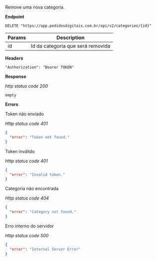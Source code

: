 Remove uma nova categoria.

**Endpoint**

```
DELETE "https://app.pedidosdigitais.com.br/api/v2/categories/{id}"
```

| Params | Description |
|---|---|
| id | Id da categoria que será removida |

**Headers**

```
"Authorization": "Bearer TOKEN"
```

**Response**

*http status code 200*


```
empty
```

**Errors**

Token não enviado

*Http status code 401*

```json
{
  "error": "Token not found."
}
```

Token inválido

*Http status code 401*

```json
{
  "error": "Invalid token."
}
```

Categoria não encontrada

*Http status code 404*

```json
{
  "error": "Category not found."
}
```

Erro interno do servidor

*Http status code 500*

```json
{
  "error": "Internal Server Error"
}
```
